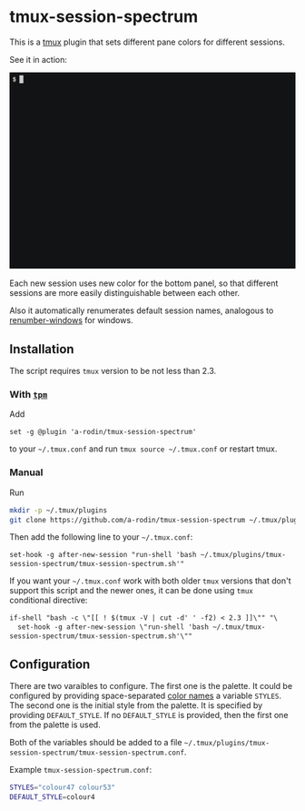 # tmux-session-spectrum

This is a [tmux](https://tmux.github.io/) plugin that sets different pane colors
for different sessions.


See it in action:

![recording](https://raw.githubusercontent.com/a-rodin/tmux-session-spectrum/images/recording.gif)

Each new session uses new color for the bottom panel, so that different sessions are
more easily distinguishable between each other.

Also it automatically renumerates default session names, analogous to 
[renumber-windows](http://man.openbsd.org/OpenBSD-current/man1/tmux.1#renumber-windows) for
windows.

## Installation

The script requires `tmux` version to be not less than 2.3.

### With [`tpm`](https://github.com/tmux-plugins/tpm)

Add

```
set -g @plugin 'a-rodin/tmux-session-spectrum'
```

to your `~/.tmux.conf` and run `tmux source ~/.tmux.conf` or restart tmux.

### Manual

Run

```sh
mkdir -p ~/.tmux/plugins
git clone https://github.com/a-rodin/tmux-session-spectrum ~/.tmux/plugins/tmux-session-spectrum
```

Then add the following line to your `~/.tmux.conf`:

```
set-hook -g after-new-session "run-shell 'bash ~/.tmux/plugins/tmux-session-spectrum/tmux-session-spectrum.sh'"
```

If you want your `~/.tmux.conf` work with both older `tmux` versions that don't support
this script and the newer ones, it can be done using `tmux` conditional directive:

```
if-shell "bash -c \"[[ ! $(tmux -V | cut -d' ' -f2) < 2.3 ]]\"" "\
  set-hook -g after-new-session \"run-shell 'bash ~/.tmux/tmux-session-spectrum/tmux-session-spectrum.sh'\""
```

## Configuration

There are two varaibles to configure. The first one is the palette. It could be configured
by providing space-separated [color names](https://superuser.com/a/285400/249673) a variable `STYLES`. The second one is the initial style from the palette. It is specified by providing `DEFAULT_STYLE`. If no `DEFAULT_STYLE` is provided, then the first one from the palette is used.

Both of the variables should be added to a file `~/.tmux/plugins/tmux-session-spectrum/tmux-session-spectrum.conf`.

Example `tmux-session-spectrum.conf`:

```bash
STYLES="colour47 colour53"
DEFAULT_STYLE=colour4
```
